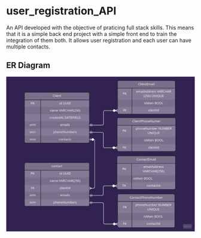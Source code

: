 # user_registration_API
An API developed with the objective of praticing full stack skills. This means that it is a simple back end project with a simple front end to train the integration of them both. It allows user registration and each user can have multiple contacts.

## ER Diagram
![DER](ERDiagram.jpg)
